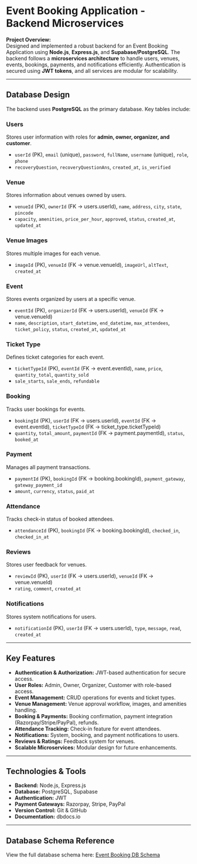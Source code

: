 # Event Booking Application - Backend Microservices

**Project Overview:**  
Designed and implemented a robust backend for an Event Booking Application using **Node.js**, **Express.js**, and **Supabase/PostgreSQL**. The backend follows a **microservices architecture** to handle users, venues, events, bookings, payments, and notifications efficiently. Authentication is secured using **JWT tokens**, and all services are modular for scalability.

---

## Database Design

The backend uses **PostgreSQL** as the primary database. Key tables include:

### Users
Stores user information with roles for **admin, owner, organizer, and customer**.
- `userId` (PK), `email` (unique), `password`, `fullName`, `username` (unique), `role`, `phone`
- `recoveryQuestion`, `recoveryQuestionAns`, `created_at`, `is_verified`

### Venue
Stores information about venues owned by users.
- `venueId` (PK), `ownerId` (FK → users.userId), `name`, `address`, `city`, `state`, `pincode`
- `capacity`, `amenities`, `price_per_hour`, `approved`, `status`, `created_at`, `updated_at`

### Venue Images
Stores multiple images for each venue.
- `imageId` (PK), `venueId` (FK → venue.venueId), `imageUrl`, `altText`, `created_at`

### Event
Stores events organized by users at a specific venue.
- `eventId` (PK), `organizerId` (FK → users.userId), `venueId` (FK → venue.venueId)
- `name`, `description`, `start_datetime`, `end_datetime`, `max_attendees`, `ticket_policy`, `status`, `created_at`, `updated_at`

### Ticket Type
Defines ticket categories for each event.
- `ticketTypeId` (PK), `eventId` (FK → event.eventId), `name`, `price`, `quantity_total`, `quantity_sold`
- `sale_starts`, `sale_ends`, `refundable`

### Booking
Tracks user bookings for events.
- `bookingId` (PK), `userId` (FK → users.userId), `eventId` (FK → event.eventId), `ticketTypeId` (FK → ticket_type.ticketTypeId)
- `quantity`, `total_amount`, `paymentId` (FK → payment.paymentId), `status`, `booked_at`

### Payment
Manages all payment transactions.
- `paymentId` (PK), `bookingId` (FK → booking.bookingId), `payment_gateway`, `gateway_payment_id`
- `amount`, `currency`, `status`, `paid_at`

### Attendance
Tracks check-in status of booked attendees.
- `attendanceId` (PK), `bookingId` (FK → booking.bookingId), `checked_in`, `checked_in_at`

### Reviews
Stores user feedback for venues.
- `reviewId` (PK), `userId` (FK → users.userId), `venueId` (FK → venue.venueId)
- `rating`, `comment`, `created_at`

### Notifications
Stores system notifications for users.
- `notificationId` (PK), `userId` (FK → users.userId), `type`, `message`, `read`, `created_at`

---

## Key Features

- **Authentication & Authorization:** JWT-based authentication for secure access.
- **User Roles:** Admin, Owner, Organizer, Customer with role-based access.
- **Event Management:** CRUD operations for events and ticket types.
- **Venue Management:** Venue approval workflow, images, and amenities handling.
- **Booking & Payments:** Booking confirmation, payment integration (Razorpay/Stripe/PayPal), refunds.
- **Attendance Tracking:** Check-in feature for event attendees.
- **Notifications:** System, booking, and payment notifications to users.
- **Reviews & Ratings:** Feedback system for venues.
- **Scalable Microservices:** Modular design for future enhancements.

---

## Technologies & Tools

- **Backend:** Node.js, Express.js
- **Database:** PostgreSQL, Supabase
- **Authentication:** JWT
- **Payment Gateways:** Razorpay, Stripe, PayPal
- **Version Control:** Git & GitHub
- **Documentation:** dbdocs.io

---

## Database Schema Reference

View the full database schema here: [Event Booking DB Schema](https://dbdocs.io/manishkumar7543811190/Event-Bookig-application/v/1?view=table_structure.md)
